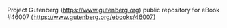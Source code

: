 Project Gutenberg (https://www.gutenberg.org) public repository for eBook #46007 (https://www.gutenberg.org/ebooks/46007)
